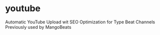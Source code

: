 # youtube
Automatic YouTube Upload wit SEO Optimization for Type Beat Channels
Previously used by MangoBeats
